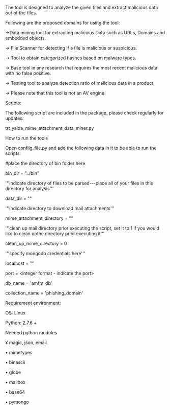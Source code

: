 The tool is designed to analyze the given files and extract malicious data out of the files.

Following are the proposed domains for using the tool:

->Data mining tool for extracting malicious Data such as URLs, Domains and embedded objects.

-> File Scanner for detecting if a file is malicious or suspicious.

-> Tool to obtain categorized hashes based on malware types.

-> Base tool in any research that requires the most recent malicious data with no false positive.

-> Testing tool to analyze detection ratio of malicious data in a product.

-> Please note that this tool is not an AV engine.

Scripts:

The following script are included in the package, please check regularly for updates:

trt_yalda_mime_attachment_data_miner.py

How to run the tools

Open confilg_file.py and add the following data in it to be able to run the scripts:

#place the directory of bin folder here

bin_dir = "../bin"


'''indicate directory of files to be parsed---place all of your files in this directory for analysis'''

data_dir = "<Place the directory with files in this directory>"

'''indicate directory to download mail attachments'''

mime_attachment_directory = "<Directory to download email attachments>"

'''clean up mail directory prior executing the script, set it to 1 if you would like to clean upthe directory prior executing it'''

clean_up_mime_directory = 0

'''specify mongodb credentials here'''

localhost = "<IP address of mongodb server>"

port = <integer format - indicate the port>

db_name = 'amfm_db'

collection_name = 'phishing_domain'

Requirement environment:

OS: Linux

Python: 2.7.6 +

Needed python modules

¥       magic, json, email

•       mimetypes

•       binascii

•       globe

•       mailbox

•       base64

•       pymongo
